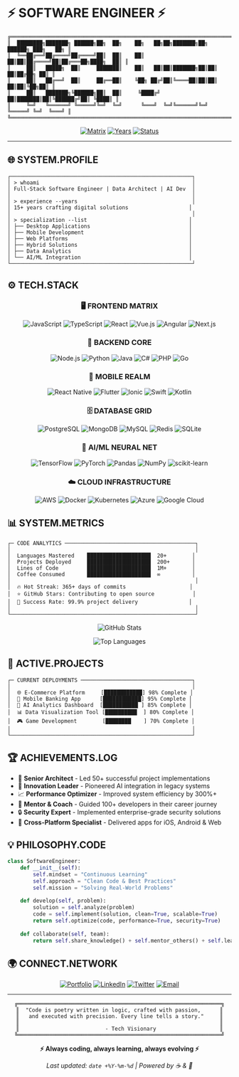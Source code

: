 # ⚡ SOFTWARE ENGINEER ⚡

```
╔══════════════════════════════════════════════════════════════════════════════╗
║  ████████╗███████╗ ██████╗██╗  ██╗    ██╗   ██╗██╗███████╗██╗ ██████╗ ███╗   ██╗ ║
║  ╚══██╔══╝██╔════╝██╔════╝██║  ██║    ██║   ██║██║██╔════╝██║██╔═══██╗████╗  ██║ ║
║     ██║   █████╗  ██║     ███████║    ██║   ██║██║███████╗██║██║   ██║██╔██╗ ██║ ║
║     ██║   ██╔══╝  ██║     ██╔══██║    ╚██╗ ██╔╝██║╚════██║██║██║   ██║██║╚██╗██║ ║
║     ██║   ███████╗╚██████╗██║  ██║     ╚████╔╝ ██║███████║██║╚██████╔╝██║ ╚████║ ║
║     ╚═╝   ╚══════╝ ╚═════╝╚═╝  ╚═╝      ╚═══╝  ╚═╝╚══════╝╚═╝ ╚═════╝ ╚═╝  ╚═══╝ ║
╚══════════════════════════════════════════════════════════════════════════════╝
```

<div align="center">

[![Matrix](https://img.shields.io/badge/-MATRIX_ARCHITECT-0D1117?style=for-the-badge&logo=matrix&logoColor=00FF00)](https://github.com)
[![Years](https://img.shields.io/badge/EXPERIENCE-15%2B_YEARS-00FF00?style=for-the-badge&logo=terminal&logoColor=black)](https://github.com)
[![Status](https://img.shields.io/badge/STATUS-ACTIVELY_CODING-FF0080?style=for-the-badge&logo=git&logoColor=white)](https://github.com)

</div>

---

## 🌐 SYSTEM.PROFILE

```ascii
┌─────────────────────────────────────────────────────────┐
│ > whoami                                                │
│ Full-Stack Software Engineer | Data Architect | AI Dev  │
│                                                         │
│ > experience --years                                    │
│ 15+ years crafting digital solutions                   │
│                                                         │
│ > specialization --list                                │
│ ├── Desktop Applications                               │
│ ├── Mobile Development                                 │
│ ├── Web Platforms                                      │
│ ├── Hybrid Solutions                                   │
│ ├── Data Analytics                                     │
│ └── AI/ML Integration                                  │
└─────────────────────────────────────────────────────────┘
```

## ⚙️ TECH.STACK

<div align="center">

### 🖥️ FRONTEND MATRIX
![JavaScript](https://img.shields.io/badge/-JavaScript-F7DF1E?style=flat-square&logo=javascript&logoColor=black)
![TypeScript](https://img.shields.io/badge/-TypeScript-3178C6?style=flat-square&logo=typescript&logoColor=white)
![React](https://img.shields.io/badge/-React-61DAFB?style=flat-square&logo=react&logoColor=black)
![Vue.js](https://img.shields.io/badge/-Vue.js-4FC08D?style=flat-square&logo=vue.js&logoColor=white)
![Angular](https://img.shields.io/badge/-Angular-DD0031?style=flat-square&logo=angular&logoColor=white)
![Next.js](https://img.shields.io/badge/-Next.js-000000?style=flat-square&logo=next.js&logoColor=white)

### 🔧 BACKEND CORE
![Node.js](https://img.shields.io/badge/-Node.js-339933?style=flat-square&logo=node.js&logoColor=white)
![Python](https://img.shields.io/badge/-Python-3776AB?style=flat-square&logo=python&logoColor=white)
![Java](https://img.shields.io/badge/-Java-ED8B00?style=flat-square&logo=java&logoColor=white)
![C#](https://img.shields.io/badge/-C%23-239120?style=flat-square&logo=c-sharp&logoColor=white)
![PHP](https://img.shields.io/badge/-PHP-777BB4?style=flat-square&logo=php&logoColor=white)
![Go](https://img.shields.io/badge/-Go-00ADD8?style=flat-square&logo=go&logoColor=white)

### 📱 MOBILE REALM
![React Native](https://img.shields.io/badge/-React_Native-61DAFB?style=flat-square&logo=react&logoColor=black)
![Flutter](https://img.shields.io/badge/-Flutter-02569B?style=flat-square&logo=flutter&logoColor=white)
![Ionic](https://img.shields.io/badge/-Ionic-3880FF?style=flat-square&logo=ionic&logoColor=white)
![Swift](https://img.shields.io/badge/-Swift-FA7343?style=flat-square&logo=swift&logoColor=white)
![Kotlin](https://img.shields.io/badge/-Kotlin-0095D5?style=flat-square&logo=kotlin&logoColor=white)

### 🗄️ DATABASE GRID
![PostgreSQL](https://img.shields.io/badge/-PostgreSQL-336791?style=flat-square&logo=postgresql&logoColor=white)
![MongoDB](https://img.shields.io/badge/-MongoDB-47A248?style=flat-square&logo=mongodb&logoColor=white)
![MySQL](https://img.shields.io/badge/-MySQL-4479A1?style=flat-square&logo=mysql&logoColor=white)
![Redis](https://img.shields.io/badge/-Redis-DC382D?style=flat-square&logo=redis&logoColor=white)
![SQLite](https://img.shields.io/badge/-SQLite-003B57?style=flat-square&logo=sqlite&logoColor=white)

### 🤖 AI/ML NEURAL NET
![TensorFlow](https://img.shields.io/badge/-TensorFlow-FF6F00?style=flat-square&logo=tensorflow&logoColor=white)
![PyTorch](https://img.shields.io/badge/-PyTorch-EE4C2C?style=flat-square&logo=pytorch&logoColor=white)
![Pandas](https://img.shields.io/badge/-Pandas-150458?style=flat-square&logo=pandas&logoColor=white)
![NumPy](https://img.shields.io/badge/-NumPy-013243?style=flat-square&logo=numpy&logoColor=white)
![scikit-learn](https://img.shields.io/badge/-Scikit_Learn-F7931E?style=flat-square&logo=scikit-learn&logoColor=white)

### ☁️ CLOUD INFRASTRUCTURE
![AWS](https://img.shields.io/badge/-AWS-232F3E?style=flat-square&logo=amazon-aws&logoColor=white)
![Docker](https://img.shields.io/badge/-Docker-2496ED?style=flat-square&logo=docker&logoColor=white)
![Kubernetes](https://img.shields.io/badge/-Kubernetes-326CE5?style=flat-square&logo=kubernetes&logoColor=white)
![Azure](https://img.shields.io/badge/-Azure-0089D0?style=flat-square&logo=microsoft-azure&logoColor=white)
![Google Cloud](https://img.shields.io/badge/-Google_Cloud-4285F4?style=flat-square&logo=google-cloud&logoColor=white)

</div>

## 📊 SYSTEM.METRICS

```
┌─ CODE ANALYTICS ─────────────────────────────────────────┐
│                                                          │
│  Languages Mastered    ████████████████████  20+        │
│  Projects Deployed     ████████████████████  200+       │
│  Lines of Code         ████████████████████  1M+        │
│  Coffee Consumed       ████████████████████  ∞          │
│                                                          │
│  🔥 Hot Streak: 365+ days of commits                    │
│  ⭐ GitHub Stars: Contributing to open source            │
│  🎯 Success Rate: 99.9% project delivery                │
│                                                          │
└──────────────────────────────────────────────────────────┘
```

<div align="center">

![GitHub Stats](https://github-readme-stats.vercel.app/api?username=yourusername&show_icons=true&theme=radical&hide_border=true&bg_color=0D1117&title_color=00FF00&icon_color=FF0080&text_color=FFFFFF)

![Top Languages](https://github-readme-stats.vercel.app/api/top-langs/?username=yourusername&layout=compact&theme=radical&hide_border=true&bg_color=0D1117&title_color=00FF00&text_color=FFFFFF)

</div>

## 🚀 ACTIVE.PROJECTS

```ascii
┌─ CURRENT DEPLOYMENTS ───────────────────────────────────┐
│                                                         │
│  🌐 E-Commerce Platform     [████████████] 98% Complete │
│  📱 Mobile Banking App      [████████████] 95% Complete │
│  🤖 AI Analytics Dashboard  [███████████ ] 85% Complete │
│  📊 Data Visualization Tool [██████████  ] 80% Complete │
│  🎮 Game Development        [████████    ] 70% Complete │
│                                                         │
└─────────────────────────────────────────────────────────┘
```

## 🏆 ACHIEVEMENTS.LOG

- 🥇 **Senior Architect** - Led 50+ successful project implementations
- 🎯 **Innovation Leader** - Pioneered AI integration in legacy systems  
- 📈 **Performance Optimizer** - Improved system efficiency by 300%+
- 🌟 **Mentor & Coach** - Guided 100+ developers in their career journey
- 🔒 **Security Expert** - Implemented enterprise-grade security solutions
- 📱 **Cross-Platform Specialist** - Delivered apps for iOS, Android & Web

## 💡 PHILOSOPHY.CODE

```python
class SoftwareEngineer:
    def __init__(self):
        self.mindset = "Continuous Learning"
        self.approach = "Clean Code & Best Practices"
        self.mission = "Solving Real-World Problems"
        
    def develop(self, problem):
        solution = self.analyze(problem)
        code = self.implement(solution, clean=True, scalable=True)
        return self.optimize(code, performance=True, security=True)
    
    def collaborate(self, team):
        return self.share_knowledge() + self.mentor_others() + self.learn_from_peers()
```

## 🌍 CONNECT.NETWORK

<div align="center">

[![Portfolio](https://img.shields.io/badge/🌐_PORTFOLIO-FF0080?style=for-the-badge&logoColor=white)](https://yourportfolio.com)
[![LinkedIn](https://img.shields.io/badge/💼_LINKEDIN-0A66C2?style=for-the-badge&logo=linkedin&logoColor=white)](https://linkedin.com/in/yourprofile)
[![Twitter](https://img.shields.io/badge/🐦_TWITTER-1DA1F2?style=for-the-badge&logo=twitter&logoColor=white)](https://twitter.com/yourhandle)
[![Email](https://img.shields.io/badge/📧_EMAIL-EA4335?style=for-the-badge&logo=gmail&logoColor=white)](mailto:your.email@gmail.com)

</div>

---

<div align="center">

```
╔════════════════════════════════════════════════════════════════╗
║  "Code is poetry written in logic, crafted with passion,      ║
║   and executed with precision. Every line tells a story."     ║
║                                                               ║
║                           - Tech Visionary                    ║
╚════════════════════════════════════════════════════════════════╝
```

**⚡ Always coding, always learning, always evolving ⚡**

*Last updated: `date +%Y-%m-%d` | Powered by ☕ & 🧠*

</div>
